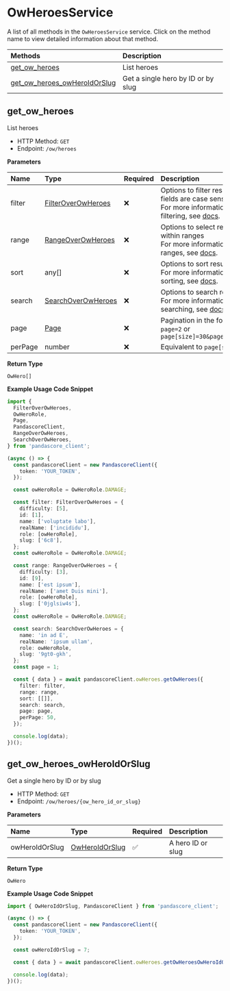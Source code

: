 # OwHeroesService

A list of all methods in the `OwHeroesService` service. Click on the method name to view detailed information about that method.

| Methods                                                       | Description                        |
| :------------------------------------------------------------ | :--------------------------------- |
| [get_ow_heroes](#get_ow_heroes)                               | List heroes                        |
| [get_ow_heroes_owHeroIdOrSlug](#get_ow_heroes_owheroidorslug) | Get a single hero by ID or by slug |

## get_ow_heroes

List heroes

- HTTP Method: `GET`
- Endpoint: `/ow/heroes`

**Parameters**

| Name    | Type                                                  | Required | Description                                                                                                                                         |
| :------ | :---------------------------------------------------- | :------- | :-------------------------------------------------------------------------------------------------------------------------------------------------- |
| filter  | [FilterOverOwHeroes](../models/FilterOverOwHeroes.md) | ❌       | Options to filter results. String fields are case sensitive <br/>For more information on filtering, see [docs](/docs/filtering-and-sorting#filter). |
| range   | [RangeOverOwHeroes](../models/RangeOverOwHeroes.md)   | ❌       | Options to select results within ranges <br/>For more information on ranges, see [docs](/docs/filtering-and-sorting#range).                         |
| sort    | any[]                                                 | ❌       | Options to sort results <br/>For more information on sorting, see [docs](/docs/filtering-and-sorting#sort).                                         |
| search  | [SearchOverOwHeroes](../models/SearchOverOwHeroes.md) | ❌       | Options to search results <br/>For more information on searching, see [docs](/docs/filtering-and-sorting#search).                                   |
| page    | [Page](../models/Page.md)                             | ❌       | Pagination in the form of `page=2` or `page[size]=30&page[number]=2`                                                                                |
| perPage | number                                                | ❌       | Equivalent to `page[size]`                                                                                                                          |

**Return Type**

`OwHero[]`

**Example Usage Code Snippet**

```typescript
import {
  FilterOverOwHeroes,
  OwHeroRole,
  Page,
  PandascoreClient,
  RangeOverOwHeroes,
  SearchOverOwHeroes,
} from 'pandascore_client';

(async () => {
  const pandascoreClient = new PandascoreClient({
    token: 'YOUR_TOKEN',
  });

  const owHeroRole = OwHeroRole.DAMAGE;

  const filter: FilterOverOwHeroes = {
    difficulty: [5],
    id: [1],
    name: ['voluptate labo'],
    realName: ['incididu'],
    role: [owHeroRole],
    slug: ['6c8'],
  };
  const owHeroRole = OwHeroRole.DAMAGE;

  const range: RangeOverOwHeroes = {
    difficulty: [3],
    id: [9],
    name: ['est ipsum'],
    realName: ['amet Duis mini'],
    role: [owHeroRole],
    slug: ['0jglsiw4s'],
  };
  const owHeroRole = OwHeroRole.DAMAGE;

  const search: SearchOverOwHeroes = {
    name: 'in ad E',
    realName: 'ipsum ullam',
    role: owHeroRole,
    slug: '9gt0-gkh',
  };
  const page = 1;

  const { data } = await pandascoreClient.owHeroes.getOwHeroes({
    filter: filter,
    range: range,
    sort: [[]],
    search: search,
    page: page,
    perPage: 50,
  });

  console.log(data);
})();
```

## get_ow_heroes_owHeroIdOrSlug

Get a single hero by ID or by slug

- HTTP Method: `GET`
- Endpoint: `/ow/heroes/{ow_hero_id_or_slug}`

**Parameters**

| Name           | Type                                          | Required | Description       |
| :------------- | :-------------------------------------------- | :------- | :---------------- |
| owHeroIdOrSlug | [OwHeroIdOrSlug](../models/OwHeroIdOrSlug.md) | ✅       | A hero ID or slug |

**Return Type**

`OwHero`

**Example Usage Code Snippet**

```typescript
import { OwHeroIdOrSlug, PandascoreClient } from 'pandascore_client';

(async () => {
  const pandascoreClient = new PandascoreClient({
    token: 'YOUR_TOKEN',
  });

  const owHeroIdOrSlug = 7;

  const { data } = await pandascoreClient.owHeroes.getOwHeroesOwHeroIdOrSlug();

  console.log(data);
})();
```

<!-- This file was generated by liblab | https://liblab.com/ -->
